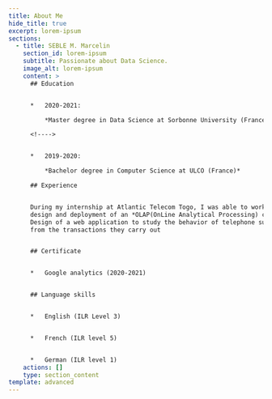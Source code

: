 ```yaml
---
title: About Me
hide_title: true
excerpt: lorem-ipsum
sections:
  - title: SEBLE M. Marcelin
    section_id: lorem-ipsum
    subtitle: Passionate about Data Science.
    image_alt: lorem-ipsum
    content: >
      ## Education


      *   2020-2021:

          *Master degree in Data Science at Sorbonne University (France)*

      <!---->


      *   2019-2020:

          *Bachelor degree in Computer Science at ULCO (France)*

      ## Experience


      During my internship at Atlantic Telecom Togo, I was able to work on the
      design and deployment of an *OLAP(OnLine Analytical Processing) cube*.
      Design of a web application to study the behavior of telephone subscribers
      from the transactions they carry out


      ## Certificate


      *   Google analytics (2020-2021)


      ## Language skills


      *   English (ILR Level 3)


      *   French (ILR level 5)


      *   German (ILR level 1)
    actions: []
    type: section_content
template: advanced
---
```


